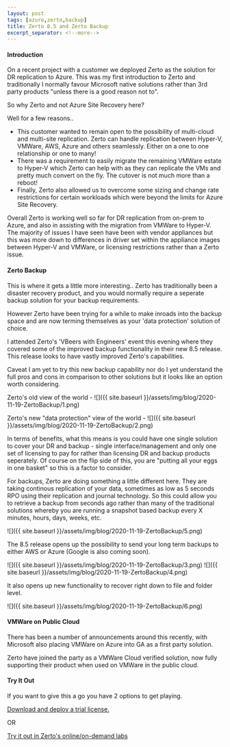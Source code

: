 ```yaml
---
layout: post
tags: [azure,zerto,backup]
title: Zerto 8.5 and Zerto Backup 
excerpt_separator: <!--more-->
---
```

#### Introduction 

On a recent project with a customer we deployed Zerto as the solution for DR replication to Azure. This was my first introduction to Zerto and traditionally I normally favour Microsoft native solutions rather than 3rd party products "unless there is a good reason not to".

So why Zerto and not Azure Site Recovery here?

<!--more-->

Well for a few reasons..  
- This customer wanted to remain open to the possibility of multi-cloud and multi-site replication. Zerto can handle replication between Hyper-V, VMWare, AWS, Azure and others seamlessly. Either on a one to one relationship or one to many! 
- There was a requirement to easily migrate the remaining VMWare estate to Hyper-V which Zerto can help with as they can replicate the VMs and pretty much convert on the fly. The cutover is not much more than a reboot!
- Finally, Zerto also allowed us to overcome some sizing and change rate restrictions for certain workloads which were beyond the limits for Azure Site Recovery.

Overall Zerto is working well so far for DR replication from on-prem to Azure, and also in assisting with the migration from VMWare to Hyper-V. The majority of issues I have seen have been with vendor appliances but this was more down to differences in driver set within the appliance images between Hyper-V and VMWare, or licensing restrictions rather than a Zerto issue.

#### Zerto Backup 

This is where it gets a little more interesting.. Zerto has traditionally been a disaster recovery product, and you would normally require a seperate backup solution for your backup requirements. 

However Zerto have been trying for a while to make inroads into the backup space and are now terming themselves as your 'data protection' solution of choice.

I attended Zerto's 'VBeers with Engineers' event this evening where they covered some of the improved backup functionality in their new 8.5 release. This release looks to have vastly improved Zerto's capabilities.

Caveat I am yet to try this new backup capability nor do I yet understand the full pros and cons in comparison to other solutions but it looks like an option worth considering.

Zerto's old view of the world - 
![]({{ site.baseurl }}/assets/img/blog/2020-11-19-ZertoBackup/1.png)

Zerto's new "data protection" view of the world -
![]({{ site.baseurl }}/assets/img/blog/2020-11-19-ZertoBackup/2.png)

In terms of benefits, what this means is you could have one single solution to cover your DR and backup - single interface/management and only one set of licensing to pay for rather than licensing DR and backup products seperately. Of course on the flip side of this, you are "putting all your eggs in one basket" so this is a factor to consider.

For backups, Zerto are doing something a little different here. They are taking continous replication of your data, sometimes as low as 5 seconds RPO using their replication and journal technology. So this could allow you to retrieve a backup from seconds ago rather than many of the traditional solutions whereby you are running a snapshot based backup every X minutes, hours, days, weeks, etc.

![]({{ site.baseurl }}/assets/img/blog/2020-11-19-ZertoBackup/5.png)

The 8.5 release opens up the possibility to send your long term backups to either AWS or Azure (Google is also coming soon).

![]({{ site.baseurl }}/assets/img/blog/2020-11-19-ZertoBackup/3.png)
![]({{ site.baseurl }}/assets/img/blog/2020-11-19-ZertoBackup/4.png)

It also opens up new functionality to recover right down to file and folder level.

![]({{ site.baseurl }}/assets/img/blog/2020-11-19-ZertoBackup/6.png)

#### VMWare on Public Cloud

There has been a number of announcements around this recently, with Microsoft also placing VMWare on Azure into GA as a first party solution. 

Zerto have joined the party as a VMWare Cloud verified solution, now fully supporting their product when used on VMWare in the public cloud. 

#### Try It Out

If you want to give this a go you have 2 options to get playing.

<a href="https://www.zerto.com/page/free-trial-zerto/" target="_blank">Download and deploy a trial license.</a>

OR

<a href="https://www.zerto.com/page/free-on-demand-labs/" target="_blank">Try it out in Zerto's online/on-demand labs </a>



